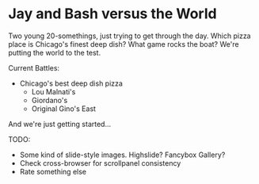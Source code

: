 # Jay and Bash versus the World

Two young 20-somethings, just trying to get through the day. Which pizza place is Chicago's finest deep dish? What game rocks the boat? We're putting the world to the test.

Current Battles:

- Chicago's best deep dish pizza
    * Lou Malnati's
    * Giordano's
    * Original Gino's East

And we're just getting started...

TODO:

- Some kind of slide-style images. Highslide? Fancybox Gallery?
- Check cross-browser for scrollpanel consistency
- Rate something else

